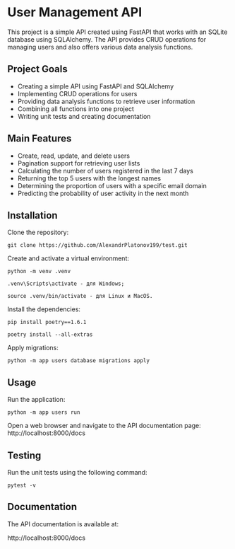 # User Management API
This project is a simple API created using FastAPI that works with an SQLite database using SQLAlchemy. The API provides CRUD operations for managing users and also offers various data analysis functions.

## Project Goals
- Creating a simple API using FastAPI and SQLAlchemy
- Implementing CRUD operations for users
- Providing data analysis functions to retrieve user information
- Combining all functions into one project
- Writing unit tests and creating documentation

## Main Features
- Create, read, update, and delete users
- Pagination support for retrieving user lists
- Calculating the number of users registered in the last 7 days
- Returning the top 5 users with the longest names
- Determining the proportion of users with a specific email domain
- Predicting the probability of user activity in the next month

## Installation
Clone the repository:
```shell
git clone https://github.com/AlexandrPlatonov199/test.git
```

Create and activate a virtual environment:
```shell
python -m venv .venv

.venv\Scripts\activate - для Windows;

source .venv/bin/activate - для Linux и MacOS.
```

Install the dependencies:

```shell
pip install poetry==1.6.1
```
```shell
poetry install --all-extras
```
Apply migrations:
```shell
python -m app users database migrations apply
```
## Usage
Run the application:
```shell
python -m app users run
```

Open a web browser and navigate to the API documentation page:
http://localhost:8000/docs



## Testing
Run the unit tests using the following command:
```shell
pytest -v
```
## Documentation
The API documentation is available at:


http://localhost:8000/docs